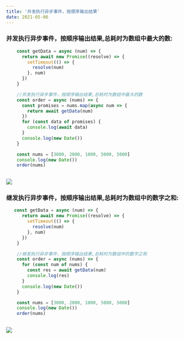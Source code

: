 ```yaml
---
title: '并发执行异步事件，按顺序输出结果'
date: 2021-05-06
---   
```

### 并发执行异步事件，按顺序输出结果,总耗时为数组中最大的数:

```javascript
    const getData = async (num) => {
      return await new Promise((resolve) => {
        setTimeout(() => {
          resolve(num)
        }, num)
      })
    }

    //并发执行异步事件，按顺序输出结果,总耗时为数组中最大的数
    const order = async (nums) => {
      const promises = nums.map(async num => {
        return await getData(num)
      })
      for (const data of promises) {
        console.log(await data)
      }
      console.log(new Date())
    }

    const nums = [3000, 2000, 1000, 5000, 5000]
    console.log(new Date())
    order(nums)
    
```

![](https://img-blog.csdnimg.cn/20210506142746355.png?x-oss-processimage/watermark,type_ZmFuZ3poZW5naGVpdGk,shadow_10,text_aHR0cHM6Ly9ibG9nLmNzZG4ubmV0L3h1dG9uZ2Jhbw,size_16,color_FFFFFF,t_70)

### 继发执行异步事件，按顺序输出结果,总耗时为数组中的数字之和:

```javascript
   const getData = async (num) => {
      return await new Promise((resolve) => {
        setTimeout(() => {
          resolve(num)
        }, num)
      })
    }

    //继发执行异步事件，按顺序输出结果,总耗时为数组中的数字之和
    const order = async (nums) => {
      for (const num of nums) {
        const res = await getData(num)
        console.log(res)
      }
      console.log(new Date())
    }

    const nums = [3000, 2000, 1000, 5000, 5000]
    console.log(new Date())
    order(nums)
    
```

![](https://img-blog.csdnimg.cn/20210506143043138.png?x-oss-processimage/watermark,type_ZmFuZ3poZW5naGVpdGk,shadow_10,text_aHR0cHM6Ly9ibG9nLmNzZG4ubmV0L3h1dG9uZ2Jhbw,size_16,color_FFFFFF,t_70)